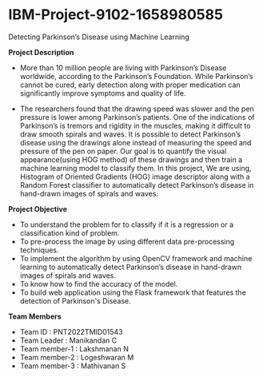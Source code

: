# IBM-Project-9102-1658980585
Detecting Parkinson’s Disease using Machine Learning

**Project Description**

* More than 10 million people are living with Parkinson’s Disease worldwide, according to the Parkinson’s Foundation. While Parkinson’s cannot be cured, early detection along with proper medication can significantly improve symptoms and quality of life.

* The researchers found that the drawing speed was slower and the pen pressure is lower among Parkinson’s patients. One of the indications of Parkinson’s is tremors and rigidity in the muscles, making it difficult to draw smooth spirals and waves. It is possible to detect Parkinson’s disease using the drawings alone instead of measuring the speed and pressure of the pen on paper. Our goal is to quantify the visual appearance(using HOG method) of these drawings and then train a machine learning model to classify them. In this project, We are using, Histogram of Oriented Gradients (HOG) image descriptor along with a Random Forest classifier to automatically detect Parkinson’s disease in hand-drawn images of spirals and waves.

**Project Objective**

* To understand the problem for to classify if it is a regression or a classification kind of problem. <br />
* To pre-process the image by using different data pre-processing techniques. <br />
* To implement the algorithm by using OpenCV framework and machine learning to automatically detect Parkinson’s disease in hand-drawn images of spirals and waves.<br />
* To know how to find the accuracy of the model.<br />
* To build web application using the Flask framework that features the detection of Parkinson's Disease.<br />

**Team Members**

* Team ID : PNT2022TMID01543<br />
* Team Leader : Manikandan C<br />
* Team member-1 : Lakshmanan N<br />
* Team member-2 : Logeshwaran M<br />
* Team member-3 : Mathivanan S<br />








